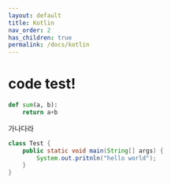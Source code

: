 ```yaml
---
layout: default
title: Kotlin
nav_order: 2
has_children: true
permalink: /docs/kotlin
---
```


# code test!

```python
def sum(a, b):
    return a+b
```
가나다라
```java
class Test {
    public static void main(String[] args) {
        System.out.pritnln("hello world");
    }
}
```